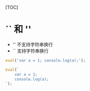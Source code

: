 [TOC]

# `` 和 ''
- '' 不支持字符串换行
- `` 支持字符串换行
```js
eval('var a = 1; console.log(a);');

eval(`
    var a = 1;
    console.log(a);
`);
```
